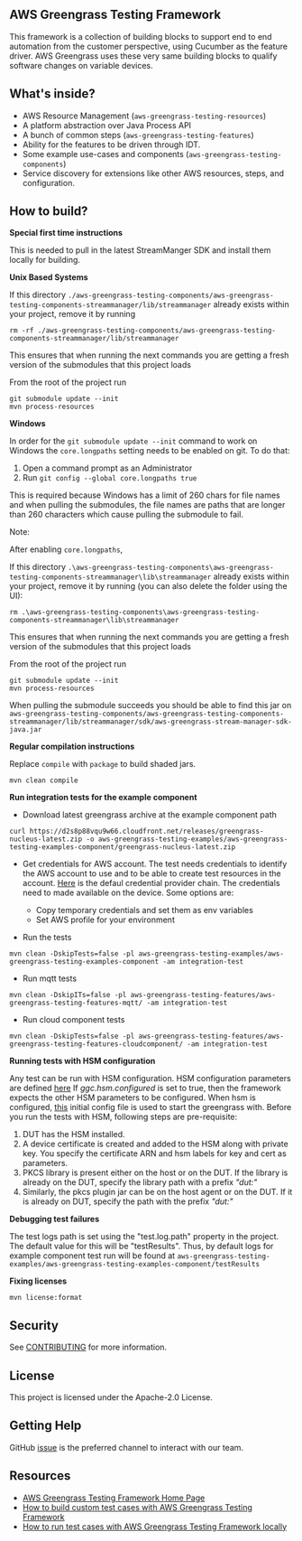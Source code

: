## AWS Greengrass Testing Framework

This framework is a collection of building blocks
to support end to end automation from the customer
perspective, using Cucumber as the feature driver. AWS Greengrass uses these very same building
blocks to qualify software changes on variable devices.

## What's inside?

- AWS Resource Management (`aws-greengrass-testing-resources`)
- A platform abstraction over Java Process API
- A bunch of common steps (`aws-greengrass-testing-features`)
- Ability for the features to be driven through IDT.
- Some example use-cases and components (`aws-greengrass-testing-components`)
- Service discovery for extensions like other AWS resources, steps, and configuration.

## How to build?

__Special first time instructions__

This is needed to pull in the latest StreamManger SDK and install them locally for building.


**Unix Based Systems**

If this directory `./aws-greengrass-testing-components/aws-greengrass-testing-components-streammanager/lib/streammanager` already exists within your project, remove it by running 

```
rm -rf ./aws-greengrass-testing-components/aws-greengrass-testing-components-streammanager/lib/streammanager
```

This ensures that when running the next commands you are getting a fresh version of the submodules that this project loads


From the root of the project run

```
git submodule update --init
mvn process-resources
```

**Windows**

In order for the `git submodule update --init` command to work on Windows the `core.longpaths` setting
needs to be enabled on git. To do that:

1. Open a command prompt as an Administrator
2. Run `git config --global core.longpaths true`

This is required because Windows has a limit of 260 chars for file names and when pulling the submodules,
the file names are paths that are longer than 260 characters which cause pulling the submodule to fail.

Note:

After enabling `core.longpaths`,

If this directory `.\aws-greengrass-testing-components\aws-greengrass-testing-components-streammanager\lib\streammanager` already exists within your project, remove it by running (you can also delete the folder using the UI):

```
rm .\aws-greengrass-testing-components\aws-greengrass-testing-components-streammanager\lib\streammanager
```

This ensures that when running the next commands you are getting a fresh version of the submodules that this project loads

From the root of the project run


```
git submodule update --init
mvn process-resources
```

When pulling the submodule succeeds you should be able to find this jar on
`aws-greengrass-testing-components/aws-greengrass-testing-components-streammanager/lib/streammanager/sdk/aws-greengrass-stream-manager-sdk-java.jar`


__Regular compilation instructions__

Replace `compile` with `package` to build shaded jars.

```
mvn clean compile
```

__Run integration tests for the example component__

- Download latest greengrass archive at the example component path
```
curl https://d2s8p88vqu9w66.cloudfront.net/releases/greengrass-nucleus-latest.zip -o aws-greengrass-testing-examples/aws-greengrass-testing-examples-component/greengrass-nucleus-latest.zip
```

- Get credentials for AWS account. The test needs credentials to identify the AWS account to use and to be able to create
  test resources in the account. [Here](https://docs.aws.amazon.com/sdk-for-java/v1/developer-guide/credentials.html#credentials-default) 
  is the defaul credential provider chain. The credentials need to made available on the device. Some options are:
  - Copy temporary credentials and set them as env variables
  - Set AWS profile for your environment

- Run the tests
```
mvn clean -DskipTests=false -pl aws-greengrass-testing-examples/aws-greengrass-testing-examples-component -am integration-test
```

- Run mqtt tests
```
mvn clean -DskipITs=false -pl aws-greengrass-testing-features/aws-greengrass-testing-features-mqtt/ -am integration-test
```

- Run cloud component tests
```
mvn clean -DskipTests=false -pl aws-greengrass-testing-features/aws-greengrass-testing-features-cloudcomponent/ -am integration-test
```

__Running tests with HSM configuration__

Any test can be run with HSM configuration. HSM configuration parameters are defined [here](src/main/java/com/aws/greengrass/testing/modules/HsmParameters.java)
If *ggc.hsm.configured* is set to true, then the framework expects the other HSM parameters to be configured. When 
hsm is configured, [this](src/main/resources/nucleus/configs/basic_hsm_config.yaml) initial config file is used to start
the greengrass with. Before you run the tests with HSM, following steps are pre-requisite:
1. DUT has the HSM installed.
2. A device certificate is created and added to the HSM along with private key. You specify the certificate ARN and 
hsm labels for key and cert as parameters.
3. PKCS library is present either on the host or on the DUT. If the library is already on the DUT, specify the library 
path with a prefix *"dut:"*
4. Similarly, the pkcs plugin jar can be on the host agent or on the DUT. If it is already on DUT, specify the path 
  with the prefix *"dut:"*

__Debugging test failures__

The test logs path is set using the "test.log.path" property in the project. The default value for this will be
"testResults". Thus, by default logs for example component test run will be found at `aws-greengrass-testing-examples/aws-greengrass-testing-examples-component/testResults`

__Fixing licenses__

```
mvn license:format
```


## Security

See [CONTRIBUTING](CONTRIBUTING.md#security-issue-notifications) for more information.

## License

This project is licensed under the Apache-2.0 License.

## Getting Help
GitHub [issue](https://github.com/aws-greengrass/aws-greengrass-testing/issues) is the preferred channel to interact with our team.

## Resources

- [AWS Greengrass Testing Framework Home Page](https://github.com/aws-greengrass/aws-greengrass-testing/wiki/AWS-Greengrass-Testing-Framework-Home-Page)
- [How to build custom test cases with AWS Greengrass Testing Framework](https://github.com/aws-greengrass/aws-greengrass-testing/wiki/How-to-build-custom-test-cases-with-AWS-Greengrass-Testing-Framework)
- [How to run test cases with AWS Greengrass Testing Framework locally](https://github.com/aws-greengrass/aws-greengrass-testing/wiki/How-to-run-test-cases-with-AWS-Greengrass-Testing-Framework-locally)

